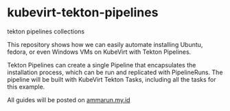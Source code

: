 # kubevirt-tekton-pipelines
tekton pipelines collections

This repository shows how we can easily automate installing Ubuntu, fedora, or even Windows VMs on KubeVirt with Tekton Pipelines.

Tekton Pipelines can create a single Pipeline that encapsulates the installation process, which can be run and replicated with PipelineRuns. The pipeline will be built with KubeVirt Tekton Tasks, including all the tasks for this example.

All guides will be posted on [ammarun.my.id](ammarun.my.id)
